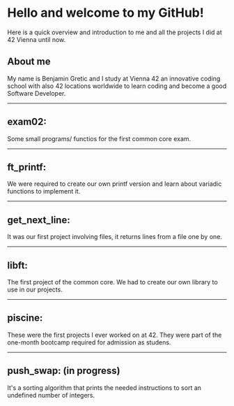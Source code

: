 # Hello and welcome to my GitHub!

Here is a quick overview and introduction to me and all the
projects I did at 42 Vienna until now.

## About me

My name is Benjamin Gretic and I study at Vienna 42 an innovative
coding school with also 42 locations worldwide to learn coding and 
become a good Software Developer.

-----------------------------------------------------------------

## exam02:

Some small programs/ functios for the first common core exam.

-----------------------------------------------------------------

## ft_printf:

We were required to create our own printf version and learn
about variadic functions to implement it.

-----------------------------------------------------------------

## get_next_line:

It was our first project involving files, it returns lines from a file
one by one.

-----------------------------------------------------------------

## libft:

The first project of the common core. We had to create our own
library to use in our projects.

-----------------------------------------------------------------

## piscine:

These were the first projects I ever worked on at 42. They were
part of the one-month bootcamp required for admission as
studens.

-----------------------------------------------------------------

## push_swap: (in progress)

It's a sorting algorithm that prints the needed instructions to
sort an undefined number of integers.